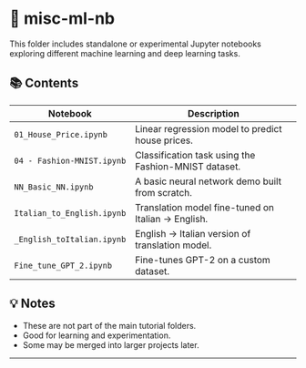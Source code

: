 # 🧪 misc-ml-nb

This folder includes standalone or experimental Jupyter notebooks exploring different machine learning and deep learning tasks.

## 📚 Contents

| Notebook | Description |
|----------|-------------|
| `01_House_Price.ipynb` | Linear regression model to predict house prices. |
| `04 - Fashion-MNIST.ipynb` | Classification task using the Fashion-MNIST dataset. |
| `NN_Basic_NN.ipynb` | A basic neural network demo built from scratch. |
| `Italian_to_English.ipynb` | Translation model fine-tuned on Italian → English. |
| `_English_toItalian.ipynb` | English → Italian version of translation model. |
| `Fine_tune_GPT_2.ipynb` | Fine-tunes GPT-2 on a custom dataset. |

## 💡 Notes

- These are not part of the main tutorial folders.
- Good for learning and experimentation.
- Some may be merged into larger projects later.

---

